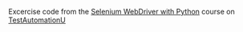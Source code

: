 Excercise code from the [Selenium WebDriver with Python](https://testautomationu.applitools.com/selenium-webdriver-python-tutorial/index.html) course on [TestAutomationU](https://testautomationu.applitools.com/)